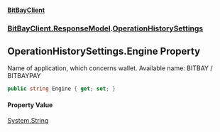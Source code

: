 #### [BitBayClient](./index.md 'index')
### [BitBayClient.ResponseModel](./BitBayClient-ResponseModel.md 'BitBayClient.ResponseModel').[OperationHistorySettings](./BitBayClient-ResponseModel-OperationHistorySettings.md 'BitBayClient.ResponseModel.OperationHistorySettings')
## OperationHistorySettings.Engine Property
Name of application, which concerns wallet. Available name: BITBAY / BITBAYPAY  
```csharp
public string Engine { get; set; }
```
#### Property Value
[System.String](https://docs.microsoft.com/en-us/dotnet/api/System.String 'System.String')  
